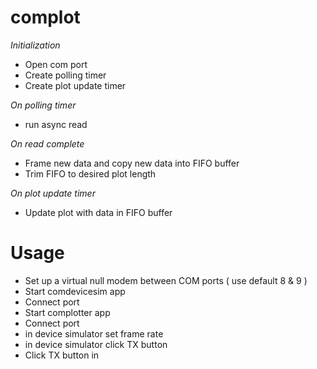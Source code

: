 # complot

_Initialization_
- Open com port
- Create polling timer
- Create plot update timer

_On polling timer_
- run async read

_On read complete_
- Frame new data and copy new data into FIFO buffer
- Trim FIFO to desired plot length

_On plot update timer_
- Update plot with data in FIFO buffer

# Usage

- Set up a virtual null modem between COM ports ( use default 8 & 9 )
- Start comdevicesim app
- Connect port
- Start complotter app
- Connect port
- in device simulator set frame rate
- in device simulator click TX button
- Click TX button in
